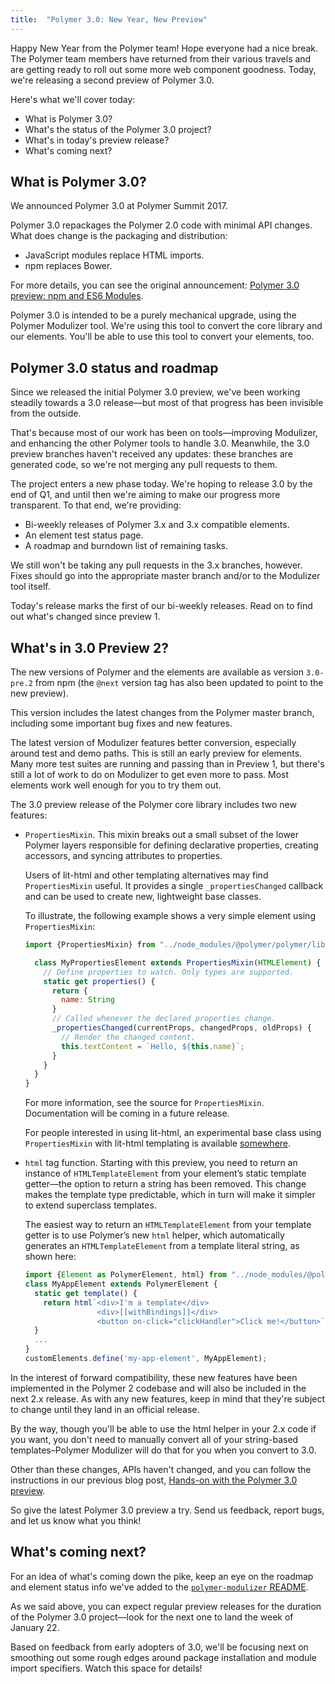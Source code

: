 ```yaml
---
title:  "Polymer 3.0: New Year, New Preview"
---
```


Happy New Year from the Polymer team! Hope everyone had a nice break. The Polymer team members have returned from their various travels and are getting ready to roll out some more web component goodness. Today, we're releasing a second preview of Polymer 3.0.

Here's what we'll cover today:

* What is Polymer 3.0? 
* What's the status of the Polymer 3.0 project?
* What's in today's preview release?
* What's coming next?

## What is Polymer 3.0?

We announced Polymer 3.0 at Polymer Summit 2017. 

Polymer 3.0 repackages the Polymer 2.0 code with minimal API changes. What does change is the packaging and distribution:

* JavaScript modules replace HTML imports.
* npm replaces Bower.

For more details, you can see the original announcement: [Polymer 3.0 preview: npm and ES6 Modules](2017-08-22-npm-modules).

Polymer 3.0 is intended to be a purely mechanical upgrade, using the Polymer Modulizer tool. We're using this tool to convert the core library and our elements. You'll be able to use this tool to convert your elements, too.

## Polymer 3.0 status and roadmap

Since we released the initial Polymer 3.0 preview, we've been working steadily towards a 3.0 release—but most of that progress has been invisible from the outside.

That's because most of our work has been on tools—improving Modulizer, and enhancing the other Polymer tools to handle 3.0. Meanwhile, the 3.0 preview branches haven't received any updates: these branches are generated code, so we're not merging any pull requests to them.

The project enters a new phase today. We're hoping to release 3.0 by the end of Q1, and until then we're aiming to make our progress more transparent. To that end, we're providing:

* Bi-weekly releases of Polymer 3.x and 3.x compatible elements.
* An element test status page. 
* A roadmap and burndown list of remaining tasks.

We still won't be taking any pull requests in the 3.x branches, however. Fixes should go into the appropriate master branch and/or to the Modulizer tool itself.

Today's release marks the first of our bi-weekly releases. Read on to find out what's changed since preview 1.

## What's in 3.0 Preview 2?

The new versions of Polymer and the elements are available as version `3.0-pre.2` from npm (the `@next` version tag has also been updated to point to the new preview).

This version includes the latest changes from the Polymer master branch, including some important bug fixes and new features.

The latest version of Modulizer features better conversion, especially around test and demo paths. This is still an early preview for elements. Many more test suites are running and passing than in Preview 1, but there's still a lot of work to do on Modulizer to get even more to pass. Most elements work well enough for you to try them out.

The 3.0 preview release of the Polymer core library includes two new features:

* `PropertiesMixin`. This mixin breaks out a small subset of the lower Polymer layers responsible for defining declarative properties, creating accessors, and syncing attributes to properties. 

  Users of lit-html and other templating alternatives may find `PropertiesMixin` useful. It provides a single `_propertiesChanged` callback and can be used to create new, lightweight base classes. 

  To illustrate, the following example shows a very simple element using `PropertiesMixin`:

  ```js
  import {PropertiesMixin} from "../node_modules/@polymer/polymer/lib/mixins/properties-mixin.js"

    class MyPropertiesElement extends PropertiesMixin(HTMLElement) {
      // Define properties to watch. Only types are supported.
      static get properties() {
        return {
          name: String
        }
        // Called whenever the declared properties change. 
        _propertiesChanged(currentProps, changedProps, oldProps) {
          // Render the changed content.
          this.textContent = `Hello, ${this.name}`;
        }
      }
    }
  }
  ```

  For more information, see the source for `PropertiesMixin`. Documentation will be coming in a future release. 

  For people interested in using lit-html, an experimental base class using `PropertiesMixin` with lit-html templating is available [somewhere](https://). 

* `html` tag function. Starting with this preview, you need to return an instance of `HTMLTemplateElement` from your element’s static template getter—the option to return a string has been removed. This change makes the template type predictable, which in turn will make it simpler to extend superclass templates.

  The easiest way to return an `HTMLTemplateElement` from your template getter is to use Polymer’s new `html` helper, which automatically generates an `HTMLTemplateElement` from a template literal string, as shown here: 

  ```js
  import {Element as PolymerElement, html} from "../node_modules/@polymer/polymer/polymer-element.js"
  class MyAppElement extends PolymerElement {
    static get template() {
      return html`<div>I'm a template</div>
                  <div>[[withBindings]]</div>
                  <button on-click="clickHandler">Click me!</button>`
    }
    ...
  }
  customElements.define('my-app-element', MyAppElement);
  ```

In the interest of forward compatibility, these new features have been implemented in the Polymer 2 codebase and will also be included in the next 2.x release. As with any new features, keep in mind that they're subject to change until they land in an official release.

By the way, though you'll be able to use the html helper in your 2.x code if you want, you don't need to manually convert all of your string-based templates–Polymer Modulizer will do that for you when you convert to 3.0.

Other than these changes, APIs haven't changed, and you can follow the instructions in our previous blog post, [Hands-on with the Polymer 3.0 preview](2017-08-23-hands-on-30-preview).

So give the latest Polymer 3.0 preview a try. Send us feedback, report bugs, and let us know what you think!

## What's coming next?

For an idea of what's coming down the pike, keep an eye on the roadmap and element status info we've added to the [`polymer-modulizer` README](https://github.com/Polymer/polymer-modulizer/blob/master/README.md).

As we said above, you can expect regular preview releases for the duration of the Polymer 3.0 project—look for the next one to land the week of January 22.

Based on feedback from early adopters of 3.0, we'll be focusing next on smoothing out some rough edges around package installation and module import specifiers. Watch this space for details!
